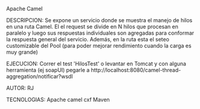 
Apache Camel

DESCRIPCION: 
Se expone un servicio donde se muestra el manejo de hilos en una ruta Camel. El el request se divide en N hilos que procesan en paralelo y luego
sus respuestas individuales son agregadas para conformar la respuesta general del servicio. Además, en la ruta esta el seteo customizable del Pool 
(para poder mejorar rendimiento cuando la carga es muy grande) 

EJECUCION:
Correr el test 'HilosTest' o levantar en Tomcat y con alguna herramienta (ej soapUI) pegarle a http://localhost:8080/camel-thread-aggregation/notificar?wsdl 

AUTOR:
RJ

TECNOLOGIAS:
Apache camel
cxf
Maven
   
 
 
 
